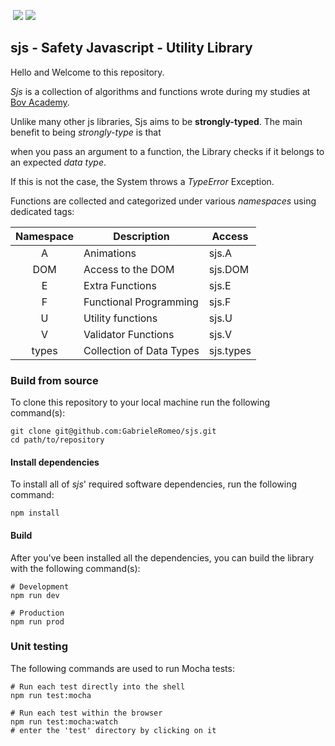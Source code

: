 ​                           <img src="assets/img/hero_m.png" />
  <img src="assets/img/logo.png" />

## sjs - Safety Javascript - Utility Library

Hello and Welcome to this repository.

*Sjs* is a collection of algorithms and functions wrote during my studies at [Bov Academy](https://www.bovacademy.com).



Unlike many other js libraries, Sjs aims to be **strongly-typed**. The main benefit to being *strongly-type* is that 

when you pass an argument to a function, the Library checks if it belongs to an expected *data type*. 

If this is not the case, the System throws a *TypeError* Exception.



Functions are collected and categorized under various *namespaces* using dedicated tags:



| Namespace | Description              | Access    |
| :-------: | ------------------------ | --------- |
|     A     | Animations               | sjs.A     |
|    DOM    | Access to the DOM        | sjs.DOM   |
|     E     | Extra Functions          | sjs.E     |
|     F     | Functional Programming   | sjs.F     |
|     U     | Utility functions        | sjs.U     |
|     V     | Validator Functions      | sjs.V     |
|   types   | Collection of Data Types | sjs.types |



### Build from source

To clone this repository to your local machine run the following command(s):

```shell
git clone git@github.com:GabrieleRomeo/sjs.git
cd path/to/repository
```

#### Install dependencies

To install all of *sjs*' required software dependencies, run the following command:

```shell
npm install
```

 #### Build

After you've been installed all the dependencies, you can build the library with the following command(s):

```shell
# Development
npm run dev 

# Production 
npm run prod
```

### Unit testing

The following commands are used to run Mocha tests:

```shell
# Run each test directly into the shell
npm run test:mocha 

# Run each test within the browser
npm run test:mocha:watch
# enter the 'test' directory by clicking on it
```

### 